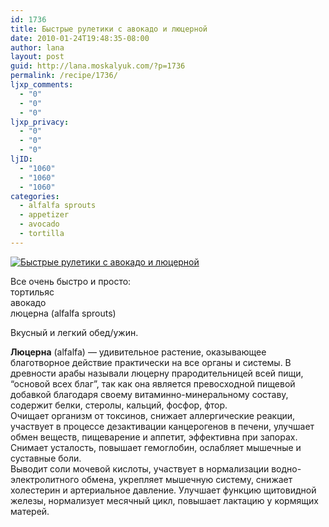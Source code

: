 ```yaml
---
id: 1736
title: Быстрые рулетики с авокадо и люцерной
date: 2010-01-24T19:48:35-08:00
author: lana
layout: post
guid: http://lana.moskalyuk.com/?p=1736
permalink: /recipe/1736/
ljxp_comments:
  - "0"
  - "0"
  - "0"
ljxp_privacy:
  - "0"
  - "0"
  - "0"
ljID:
  - "1060"
  - "1060"
  - "1060"
categories:
  - alfalfa sprouts
  - appetizer
  - avocado
  - tortilla
---
```

<a class="flickr-image alignnone" title="Быстрые рулетики с авокадо и люцерной " href="http://www.flickr.com/photos/67405678@N00/4302667344/" target="_blank"><img src="http://farm5.static.flickr.com/4021/4302667344_85f9791ce0.jpg" alt="Быстрые рулетики с авокадо и люцерной " /></a>

Все очень быстро и просто:  
тортильяс  
авокадо  
люцерна (alfalfa sprouts)

Вкусный и легкий обед/ужин.

**Люцерна** (alfalfa) — удивительное растение, оказывающее благотворное действие практически на все органы и системы. В древности арабы называли люцерну прародительницей всей пищи, “основой всех благ”, так как она является превосходной пищевой добавкой благодаря своему витаминно-минеральному составу, содержит белки, стеролы, кальций, фосфор, фтор.  
Очищает организм от токсинов, снижает аллергические реакции, участвует в процессе дезактивации канцерогенов в печени, улучшает обмен веществ, пищеварение и аппетит, эффективна при запорах.  
Снимает усталость, повышает гемоглобин, ослабляет мышечные и суставные боли.  
Выводит соли мочевой кислоты, участвует в нормализации водно-электролитного обмена, укрепляет мышечную систему, снижает холестерин и артериальное давление. Улучшает функцию щитовидной железы, нормализует месячный цикл, повышает лактацию у кормящих матерей.